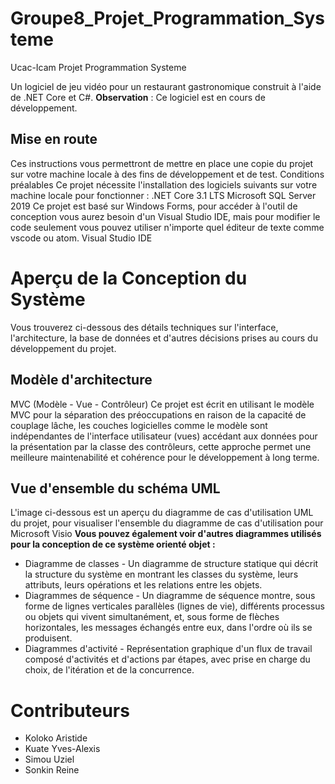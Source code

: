 # Groupe8_Projet_Programmation_Systeme
Ucac-Icam Projet Programmation Systeme

Un logiciel de jeu vidéo pour un restaurant gastronomique construit à l'aide de .NET Core et C#. 
**Observation** : Ce logiciel est en cours de développement.

## Mise en route
Ces instructions vous permettront de mettre en place une copie du projet sur votre machine locale à des fins de développement et de test.
Conditions préalables
Ce projet nécessite l'installation des logiciels suivants sur votre machine locale pour fonctionner :
.NET Core 3.1 LTS
Microsoft SQL Server 2019
Ce projet est basé sur Windows Forms, pour accéder à l'outil de conception vous aurez besoin d'un Visual Studio IDE, mais pour modifier le code seulement vous pouvez utiliser n'importe quel éditeur de texte comme vscode ou atom.
Visual Studio IDE

# Aperçu de la Conception du Système
Vous trouverez ci-dessous des détails techniques sur l'interface, l'architecture, la base de données et d'autres décisions prises au cours du développement du projet.

## Modèle d'architecture
MVC (Modèle - Vue - Contrôleur)
Ce projet est écrit en utilisant le modèle MVC pour la séparation des préoccupations en raison de la capacité de couplage lâche, les couches logicielles comme le modèle sont indépendantes de l'interface utilisateur (vues) accédant aux données pour la présentation par la classe des contrôleurs, cette approche permet une meilleure maintenabilité et cohérence pour le développement à long terme.

## Vue d'ensemble du schéma UML
L'image ci-dessous est un aperçu du diagramme de cas d'utilisation UML du projet, pour visualiser l'ensemble du diagramme de cas d'utilisation pour Microsoft Visio
**Vous pouvez également voir d'autres diagrammes utilisés pour la conception de ce système orienté objet :**
* Diagramme de classes - Un diagramme de structure statique qui décrit la structure du système en montrant les classes du système, leurs attributs, leurs opérations et les relations entre les objets.
* Diagrammes de séquence - Un diagramme de séquence montre, sous forme de lignes verticales parallèles (lignes de vie), différents processus ou objets qui vivent simultanément, et, sous forme de flèches horizontales, les messages échangés entre eux, dans l'ordre où ils se produisent.
* Diagrammes d'activité - Représentation graphique d'un flux de travail composé d'activités et d'actions par étapes, avec prise en charge du choix, de l'itération et de la concurrence.

# Contributeurs
- Koloko Aristide
- Kuate Yves-Alexis
- Simou Uziel
- Sonkin Reine
